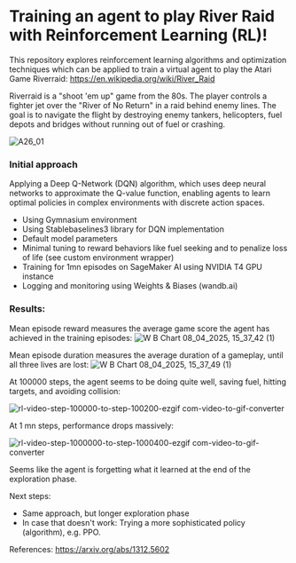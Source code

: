 # Training an agent to play River Raid with Reinforcement Learning (RL)!

This repository explores reinforcement learning algorithms and optimization techniques which can be applied to train a virtual agent to play the Atari Game Riverraid: https://en.wikipedia.org/wiki/River_Raid

Riverraid is a "shoot 'em up" game from the 80s. The player controls a fighter jet over the "River of No Return" in a raid behind enemy lines. The goal is to navigate the flight by destroying enemy tankers, helicopters, fuel depots and bridges without running out of fuel or crashing.

![A26_01](https://github.com/user-attachments/assets/cf73aaf9-3937-4530-bab1-887f257b2182)

### Initial approach

Applying a Deep Q-Network (DQN) algorithm, which uses deep neural networks to approximate the Q-value function, enabling agents to learn optimal policies in complex environments with discrete action spaces. 

- Using Gymnasium environment
- Using Stablebaselines3 library for DQN implementation
- Default model parameters
- Minimal tuning to reward behaviors like fuel seeking and to penalize loss of life (see custom environment wrapper)
- Training for 1mn episodes on SageMaker AI using NVIDIA T4 GPU instance
- Logging and monitoring using Weights & Biases (wandb.ai)

### Results:

Mean episode reward measures the average game score the agent has achieved in the training episodes:
![W B Chart 08_04_2025, 15_37_42 (1)](https://github.com/user-attachments/assets/d80e979d-f48e-4afb-ac20-364ebef59ac5)

Mean episode duration measures the average duration of a gameplay, until all three lives are lost:
![W B Chart 08_04_2025, 15_37_49 (1)](https://github.com/user-attachments/assets/79571dd8-6ff9-410a-ac2e-dba84a9e901f)

At 100000 steps, the agent seems to be doing quite well, saving fuel, hitting targets, and avoiding collision:

![rl-video-step-100000-to-step-100200-ezgif com-video-to-gif-converter](https://github.com/user-attachments/assets/e6e442be-ac2a-4ab7-8820-76b51ab2ead7)

At 1 mn steps, performance drops massively:

![rl-video-step-1000000-to-step-1000400-ezgif com-video-to-gif-converter](https://github.com/user-attachments/assets/c422e04e-1b0b-4885-a6b5-3ecc5e124a9d)

Seems like the agent is forgetting what it learned at the end of the exploration phase. 

Next steps: 
- Same approach, but longer exploration phase
- In case that doesn't work: Trying a more sophisticated policy (algorithm), e.g. PPO.


References:
https://arxiv.org/abs/1312.5602


